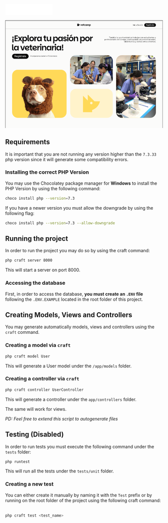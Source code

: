 <img src="resources/assets/logo/SVG/vetcamp-full-white.svg" style="width: 30%; margin: auto; text-align: center"/>

![alt text](image.png)
<br>

## Requirements
It is important that you are not running any version higher than the `7.3.33` php version
since it will generate some compatibility errors.

### Installing the correct PHP Version
You may use the Chocolatey package manager for **Windows** to install the PHP Version
by using the following command:
```bash
choco install php --version=7.3
```

If you have a newer version you must allow the downgrade by using the following flag:
```bash
choco install php --version=7.3 --allow-downgrade 
```
## Running the project
In order to run the project you may do so by using the craft command:
```bash
php craft server 8000
```
This will start a server on port 8000.

### Accessing the database
First, in order to access the database, **you must
create an `.ENV` file** following the `.ENV.EXAMPLE` located in the root folder of this project.

## Creating Models, Views and Controllers
You may generate automatically models, views
and controllers using the `craft` command.

### Creating a model via `craft`
```bash
php craft model User
```
This will generate a User model under the 
 `/app/models` folder.

 ### Creating a controller via `craft`
```bash
php craft controller UserController
```
This will generate a controller under the 
`app/controllers` folder.

The same will work for views.

*PD: Feel free to extend this script to autogenerate files*

## Testing (Disabled)
In order to run tests you must execute the following command
under the `tests` folder:
```bash
php runtest
```
This will run all the tests under the `tests/unit` folder.

### Creating a new test
You can either create it manually by naming it with the `Test` prefix or by running on the root folder of the project using the following craft command:
```bash

php craft test <test_name>
```
